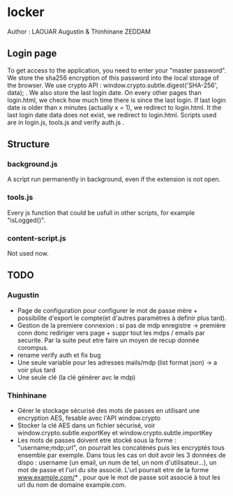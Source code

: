 # locker

Author : LAOUAR Augustin & Thinhinane ZEDDAM

## Login page 
To get access to the application, you need to enter your "master password". We store the sha256 encryption of this password into the local storage of the browser.
We use crypto API : window.crypto.subtle.digest('SHA-256', data); .
We also store the last login date. On every other pages than login.html, we check how much time there is since the last login. If last login date is older than x minutes (actually x = 1), we redirect to login.html. It the last login date data does not exist, we redirect to login.html.
Scripts used are in login.js, tools.js and verify auth.js .


## Structure
### background.js
A script run permanently in background, even if the extension is not open.

### tools.js
Every js function that could be usfull in other scripts, for example "isLogged()".

### content-script.js
Not used now.

## TODO

### Augustin 
- Page de configuration pour configurer le mot de passe mère + possibilite d'export le compte(et d'autres paramètres à definir plus tard).
- Gestion de la premiere connexion : si pas de mdp enregistre -> première conn donc rediriger vers page + suppr tout les mdps / emails par securite. Par la suite peut etre faire un moyen de recup donnée corompus.
- rename verify auth et fix bug
- Une seule variable pour les adresses mails/mdp (list format json) -> a voir plus tard
- Une seule clé (la clé générer avc le mdp)


### Thinhinane 
- Gérer le stockage sécurisé des mots de passes en utilisant une encryption AES, fesable avec l'API window.crypto
- Stocker la clé AES dans un fichier sécurisé, voir window.crypto.subtle.exportKey et window.crypto.subtle.importKey
- Les mots de passes doivent etre stocké sous la forme : "username;mdp;url", on pourrait les concaténés puis les encryptés tous ensemble par exemple. Dans tous les cas on doit avoir les 3 données de dispo : username (un email, un num de tel, un nom d'utilisateur...), un mot de passe et l'url du site associé. L'url pourrait etre de la forme www.example.com/* , pour que le mot de passe soit associé à tout les url du nom de domaine example.com.

